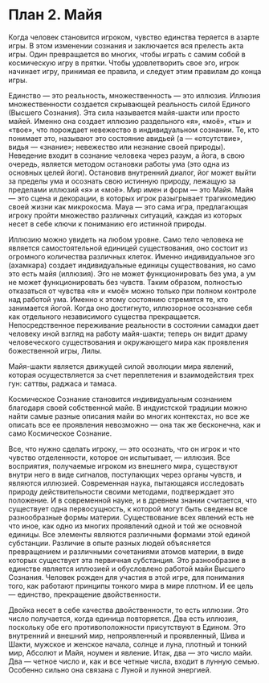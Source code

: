 # План 2. Майя

Когда человек становится игроком, чувство единства теряется в азарте игры. В этом изменении сознания и заключается вся прелесть акта игры. Один превращается во многих, чтобы играть с самим собой в космическую игру в прятки. Чтобы удовлетворить свое эго, игрок начинает игру, принимая ее правила, и следует этим правилам до конца игры.

Единство — это реальность, множественность — это иллюзия. Иллюзия множественности создается скрывающей реальность силой Единого (Высшего Сознания). Эта сила называется майя-шакти или просто майей. Именно она создает иллюзию раздельного «я», «моё», «ты» и «твое», что порождает невежество в индивидуальном сознании. Те, кто понимает это, называют это состояние авидьей (а — «отсутствие», видья — «знание»; невежество или незнание своей природы). Неведение входит в сознание человека через разум, а йога, в свою очередь, является методом остановки работы ума (это одна из основных целей йоги). Остановив внутренний диалог, йог может выйти за пределы ума и осознать свою истинную природу, лежащую за пределами иллюзий «я» и «моё». Мир имен и форм — это Майя. Майя — это сцена и декорации, в которых игрок разыгрывает трагикомедию своей жизни как микрокосма. Maya — это сама игра, предлагающая игроку пройти множество различных ситуаций, каждая из которых несет в себе ключи к пониманию его истинной природы.

Иллюзию можно увидеть на любом уровне. Само тело человека не является самостоятельной единицей существования, оно состоит из огромного количества различных клеток. Именно индивидуальное эго (ахамкара) создает индивидуальные единицы существования, но само это есть майя (иллюзия). Эго не может функционировать без ума, а ум не может функционировать без чувств. Таким образом, полностью отказаться от чувства «я» и «моё» можно только при полном контроле над работой ума. Именно к этому состоянию стремятся те, кто занимается йогой. Когда оно достигнуто, иллюзорное осознание себя как отдельного независимого существа прекращается. Непосредственное переживание реальности в состоянии самадхи дает человеку иной взгляд на работу майя-шакти; теперь он видит драму человеческого существования и окружающего мира как проявления божественной игры, Лилы.

Майя-шакти является движущей силой эволюции мира явлений, которая осуществляется за счет переплетения и взаимодействия трех гун: саттвы, раджаса и тамаса.

Космическое Сознание становится индивидуальным сознанием благодаря своей собственной майе. В индуистской традиции можно найти самые разные описания майи во многих контекстах, но все же описать все ее проявления невозможно — она так же бесконечна, как и само Космическое Сознание.

Все, что нужно сделать игроку, — это осознать, что он игрок и что чувство отделенности, которое он испытывает, — иллюзия. Все восприятия, получаемые игроком из внешнего мира, существуют внутри него в виде сигналов, поступающих через органы чувств, и являются иллюзией. Современная наука, пытающаяся исследовать природу действительности своими методами, подтверждает это положение. И в современной науке, и в древнем знании считается, что существует одна первосущность, к которой могут быть сведены все разнообразные формы материи. Существование всех явлений есть не что иное, как одно из многих проявлений одной и той же основной единицы. Все элементы являются различными формами этой единой субстанции. Различие в опыте разных людей объясняется превращением и различными сочетаниями атомов материи, в виде которых существует эта первичная субстанция. Это разнообразие в единстве является иллюзией и обусловлено работой майи Высшего Сознания. Человек рожден для участия в этой игре, для понимания того, как работают принципы тонкого мира в мире плотном. И ее цель — единство, прекращение двойственности.

Двойка несет в себе качества двойственности, то есть иллюзии. Это число получается, когда единица повторяется. Два есть иллюзия, поскольку обе его противоположности присутствуют в Едином. Это внутренний и внешний мир, непроявленный и проявленный, Шива и Шакти, мужское и женское начала, солнце и луна, плотный и тонкий мир, Абсолют и Майя, ноумен и явление. Итак, два — это число майи. Два — четное число и, как и все четные числа, входит в лунную семью. Особенно сильно она связана с Луной и лунной энергией.
